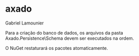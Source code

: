 # axado

Gabriel Lamounier

Para a criação do banco de dados, os arquivos da pasta Axado.Persistence\Schema devem ser executados na ordem.

O NuGet restaturará os pacotes atomaticamente.

